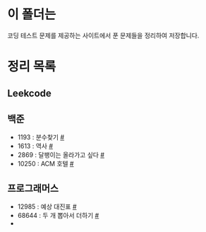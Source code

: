 # 이 폴더는
코딩 테스트 문제를 제공하는 사이트에서 푼 문제들을 정리하여 저장합니다.

# 정리 목록
## Leekcode

## 백준
 - 1193 : 분수찾기 [#](./백준/BJ1193.md)
 - 1613 : 역사 [#](./백준/2020-10-15-exam-BJ1613.md)
 - 2869 : 달팽이는 올라가고 싶다 [#](./백준/BJ2869.md)
 - 10250 : ACM 호텔 [#](./백준/BJ10250.md)

## 프로그래머스
 - 12985 : 예상 대진표 [#](./프로그래머스/PG12985.md)
 - 68644 : 두 개 뽑아서 더하기 [#](./프로그래머스/PG68644.md)
 - 
